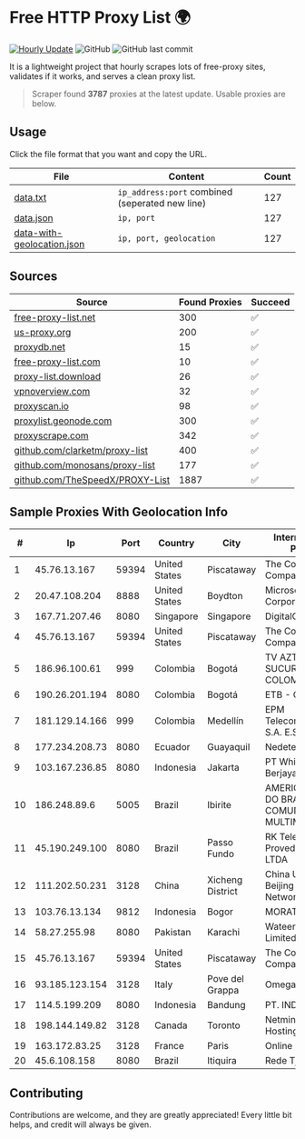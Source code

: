 
# Free HTTP Proxy List 🌍

[![Hourly Update](https://github.com/mertguvencli/http-proxy-list/actions/workflows/main.yml/badge.svg?branch=main)](https://github.com/mertguvencli/http-proxy-list/actions/workflows/main.yml)
![GitHub](https://img.shields.io/github/license/mertguvencli/http-proxy-list)
![GitHub last commit](https://img.shields.io/github/last-commit/mertguvencli/http-proxy-list)

It is a lightweight project that hourly scrapes lots of free-proxy sites, validates if it works, and serves a clean proxy list.


> Scraper found **3787** proxies at the latest update. Usable proxies are below.

## Usage

Click the file format that you want and copy the URL.


|File|Content|Count|
|----|-------|-----|
|[data.txt](https://raw.githubusercontent.com/mertguvencli/http-proxy-list/main/proxy-list/data.txt)|`ip_address:port` combined (seperated new line)|127|
|[data.json](https://raw.githubusercontent.com/mertguvencli/http-proxy-list/main/proxy-list/data.json)|`ip, port`|127|
|[data-with-geolocation.json](https://raw.githubusercontent.com/mertguvencli/http-proxy-list/main/proxy-list/data-with-geolocation.json)|`ip, port, geolocation`|127|

## Sources

|Source|Found Proxies|Succeed|
|------|-------------|-------|
|[free-proxy-list.net](https://free-proxy-list.net)|300|✅|
|[us-proxy.org](https://www.us-proxy.org)|200|✅|
|[proxydb.net](http://proxydb.net)|15|✅|
|[free-proxy-list.com](https://free-proxy-list.com/?page=&port=&type%5B%5D=http&type%5B%5D=https&up_time=0&search=Search)|10|✅|
|[proxy-list.download](https://www.proxy-list.download/HTTP)|26|✅|
|[vpnoverview.com](https://vpnoverview.com/privacy/anonymous-browsing/free-proxy-servers)|32|✅|
|[proxyscan.io](https://www.proxyscan.io)|98|✅|
|[proxylist.geonode.com](https://proxylist.geonode.com/api/proxy-list?limit=300&page=1&sort_by=lastChecked&sort_type=desc&protocols=http,https)|300|✅|
|[proxyscrape.com](https://api.proxyscrape.com/v2/?request=displayproxies&protocol=http&timeout=10000&country=all&ssl=all&anonymity=all)|342|✅|
|[github.com/clarketm/proxy-list](https://raw.githubusercontent.com/clarketm/proxy-list/master/proxy-list-raw.txt)|400|✅|
|[github.com/monosans/proxy-list](https://raw.githubusercontent.com/monosans/proxy-list/main/proxies/http.txt)|177|✅|
|[github.com/TheSpeedX/PROXY-List](https://raw.githubusercontent.com/TheSpeedX/PROXY-List/master/http.txt)|1887|✅|


## Sample Proxies With Geolocation Info

|#|Ip|Port|Country|City|Internet Service Provider|
|-|--|----|-------|----|-------------------------|
|1|45.76.13.167|59394|United States|Piscataway|The Constant Company|
|2|20.47.108.204|8888|United States|Boydton|Microsoft Corporation|
|3|167.71.207.46|8080|Singapore|Singapore|DigitalOcean, LLC|
|4|45.76.13.167|59394|United States|Piscataway|The Constant Company|
|5|186.96.100.61|999|Colombia|Bogotá|TV AZTECA SUCURSAL COLOMBIA|
|6|190.26.201.194|8080|Colombia|Bogotá|ETB - Colombia|
|7|181.129.14.166|999|Colombia|Medellín|EPM Telecomunicaciones S.A. E.S.P.|
|8|177.234.208.73|8080|Ecuador|Guayaquil|Nedetel S.A.|
|9|103.167.236.85|8080|Indonesia|Jakarta|PT Whiz Digital Berjaya|
|10|186.248.89.6|5005|Brazil|Ibirite|AMERICAN TOWER DO BRASIL-COMUNICA??O MULTIM?DIA LT|
|11|45.190.249.100|8080|Brazil|Passo Fundo|RK Telecom Provedor Internet LTDA|
|12|111.202.50.231|3128|China|Xicheng District|China Unicom Beijing Province Network|
|13|103.76.13.134|9812|Indonesia|Bogor|MORATELINDO|
|14|58.27.255.98|8080|Pakistan|Karachi|Wateen Telecom Limited|
|15|45.76.13.167|59394|United States|Piscataway|The Constant Company|
|16|93.185.123.154|3128|Italy|Pove del Grappa|Omegacom S.R.L.S.|
|17|114.5.199.209|8080|Indonesia|Bandung|PT. INDOSAT Tbk|
|18|198.144.149.82|3128|Canada|Toronto|Netminders Server Hosting|
|19|163.172.83.25|3128|France|Paris|Online S.A.S.|
|20|45.6.108.158|8080|Brazil|Itiquira|Rede Tjnet|



## Contributing

Contributions are welcome, and they are greatly appreciated! Every
little bit helps, and credit will always be given.

